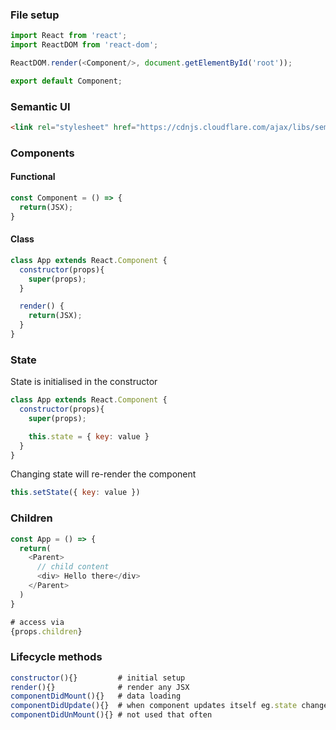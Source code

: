 ### File setup

```javascript
import React from 'react';
import ReactDOM from 'react-dom';

ReactDOM.render(<Component/>, document.getElementById('root'));

export default Component;
```

### Semantic UI
```html
<link rel="stylesheet" href="https://cdnjs.cloudflare.com/ajax/libs/semantic-ui/2.4.1/semantic.min.css" integrity="sha256-9mbkOfVho3ZPXfM7W8sV2SndrGDuh7wuyLjtsWeTI1Q=" crossorigin="anonymous" />
```

### Components

#### Functional
```javascript
const Component = () => {
  return(JSX);
}
```

#### Class
```javascript
class App extends React.Component {
  constructor(props){
    super(props);
  }

  render() {
    return(JSX);
  }
}
```

### State
State is initialised in the constructor
```javascript
class App extends React.Component {
  constructor(props){
    super(props);

    this.state = { key: value }
  }
}
```
Changing state will re-render the component
```javascript
this.setState({ key: value })
```

### Children

```javascript
const App = () => {
  return(
    <Parent>
      // child content
      <div> Hello there</div>
    </Parent>
  )
}

# access via
{props.children}
```

### Lifecycle methods

```javascript
constructor(){}         # initial setup
render(){}              # render any JSX
componentDidMount(){}   # data loading
componentDidUpdate(){}  # when component updates itself eg.state change
componentDidUnMount(){} # not used that often
```
